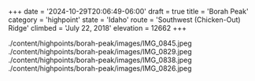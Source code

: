 +++
date = '2024-10-29T20:06:49-06:00'
draft = true
title = 'Borah Peak'
category = 'highpoint'
state = 'Idaho'
route = 'Southwest (Chicken-Out) Ridge'
climbed = 'July 22, 2018'
elevation = 12662
+++

./content/highpoints/borah-peak/images/IMG_0845.jpeg
./content/highpoints/borah-peak/images/IMG_0829.jpeg
./content/highpoints/borah-peak/images/IMG_0838.jpeg
./content/highpoints/borah-peak/images/IMG_0826.jpeg
